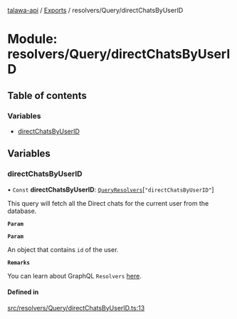 [talawa-api](../README.md) / [Exports](../modules.md) / resolvers/Query/directChatsByUserID

# Module: resolvers/Query/directChatsByUserID

## Table of contents

### Variables

- [directChatsByUserID](resolvers_Query_directChatsByUserID.md#directchatsbyuserid)

## Variables

### directChatsByUserID

• `Const` **directChatsByUserID**: [`QueryResolvers`](types_generatedGraphQLTypes.md#queryresolvers)[``"directChatsByUserID"``]

This query will fetch all the Direct chats for the current user from the database.

**`Param`**

**`Param`**

An object that contains `id` of the user.

**`Remarks`**

You can learn about GraphQL `Resolvers`
[here](https://www.apollographql.com/docs/apollo-server/data/resolvers/).

#### Defined in

[src/resolvers/Query/directChatsByUserID.ts:13](https://github.com/PalisadoesFoundation/talawa-api/blob/4e2c75b/src/resolvers/Query/directChatsByUserID.ts#L13)
